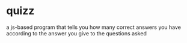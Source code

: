 # quizz
a js-based program that tells you how many correct answers you have according to the answer you give to the questions asked
